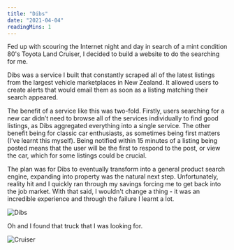 ```yaml
---
title: "Dibs"
date: "2021-04-04"
readingMins: 1
---
```


<p>Fed up with scouring the Internet night and day in search of a mint condition 80's Toyota Land Cruiser, I decided to build a website to do the searching for me.</p>

<p>Dibs was a service I built that constantly scraped all of the latest listings from the largest vehicle marketplaces in New Zealand. It allowed users to create alerts that would email them as soon as a listing matching their search appeared.

The benefit of a service like this was two-fold. Firstly, users searching for a new car didn’t need to browse all of the services individually to find good listings, as Dibs aggregated everything into a single service. The other benefit being for classic car enthusiasts, as sometimes being first matters (I’ve learnt this myself). Being notified within 15 minutes of a listing being posted means that the user will be the first to respond to the post, or view the car, which for some listings could be crucial.

The plan was for Dibs to eventually transform into a general product search engine, expanding into property was the natural next step. Unfortunately, reality hit and I quickly ran through my savings forcing me to get back into the job market. With that said, I wouldn't change a thing - it was an incredible experience and through the failure I learnt a lot.
</p>

<img src="/misc/dibs-preview.png" alt="Dibs" />

<p>Oh and I found that truck that I was looking for.</p>

<img src="/misc/truck.jpg" alt="Cruiser" />
